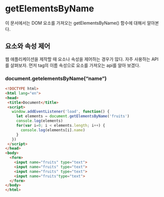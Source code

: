 # getElementsByName

이 문서에서는 DOM 요소를 가져오는 getElementsByName() 함수에 대해서 알아본다.

## 요소와 속성 제어

웹 애플리케이션을 제작할 때 요소나 속성을 제어하는 경우가 많다. 자주 사용하는 API를 살펴보자. 먼저 tag의 이름 속성으로 요소를 가져오는 api를 알아 보겠다.

### document.getelementsByName(“name”)

```html
<!DOCTYPE html>
<html lang="en">
<head>
 <title>Document</title>
 <script>
   window.addEventListener('load', function() {
     let elements = document.getElementsByName('fruits')
     console.log(elements)
     for(var i=0; i < elements.length; i++) {
       console.log(elements[i].name)
     }
   })
 </script>
</head>
<body>
  <form>
    <input name="fruits" type="text">
    <input name="fruits" type="text">
    <input name="fruits" type="text">
    <input name="fruits"type="text">
  </form>
</body>
</html>
```
